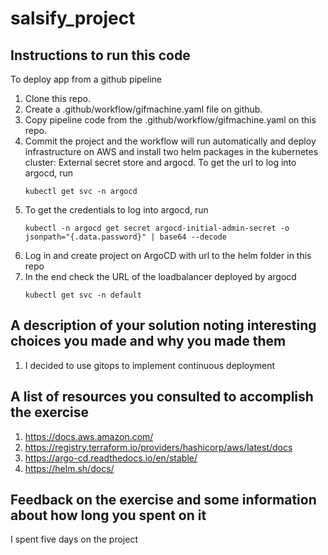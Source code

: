 # salsify_project

## Instructions to run this code
To deploy app from a github pipeline
1. Clone this repo.
2. Create a .github/workflow/gifmachine.yaml file on github.
3. Copy pipeline code from the .github/workflow/gifmachine.yaml on this repo.
4. Commit the project and the workflow will run automatically and deploy infrastructure on AWS and install two helm packages in the kubernetes cluster: External secret store and argocd.
   To get the url to log into argocd, run
   ```
   kubectl get svc -n argocd
   ```
6. To get the credentials to log into argocd, run
   ```
   kubectl -n argocd get secret argocd-initial-admin-secret -o jsonpath="{.data.password}" | base64 --decode
   ```
7. Log in and create project on ArgoCD with url to the helm folder in this repo
8. In the end check the URL of the loadbalancer deployed by argocd
   ```
   kubectl get svc -n default
   ```

## A description of your solution noting interesting choices you made and why you made them
1. I decided to use gitops to implement continuous deployment
  
## A list of resources you consulted to accomplish the exercise
1. https://docs.aws.amazon.com/
2. https://registry.terraform.io/providers/hashicorp/aws/latest/docs
3. https://argo-cd.readthedocs.io/en/stable/
4. https://helm.sh/docs/

## Feedback on the exercise and some information about how long you spent on it
I spent five days on the project
